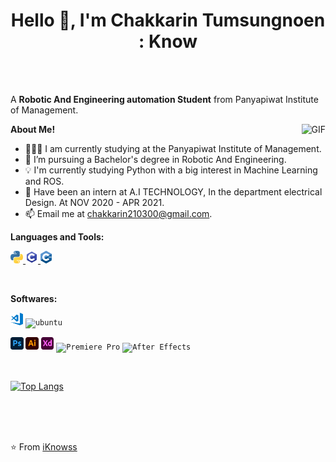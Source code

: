 
<div align="center">
<h1 title="hi"> Hello 👋, I'm Chakkarin Tumsungnoen : Know</h1>
</div>


<br />
<br />

A **Robotic And Engineering automation Student**  from Panyapiwat Institute of Management.

  <img align="right" alt="GIF" src="https://i.pinimg.com/originals/40/f4/a5/40f4a53b243411e246d7af7e24160e51.gif" />

**About Me!**

- 👨🏽‍💻 I am currently studying at the Panyapiwat Institute of Management.
- 💼 I’m pursuing a Bachelor's degree in Robotic And Engineering.
- :bulb: I'm currently studying Python with a big interest in Machine Learning and ROS. 
- :closed_book: Have been an intern at A.I TECHNOLOGY, In the department electrical Design.
  At NOV 2020 - APR 2021.
- 📫 Email me at [chakkarin210300@gmail.com](chakkarin210300@gmail.com).

**Languages and Tools:** 

<a href="https://www.python.org" target="_blank"> <code><img height="20" alt="Python" 
  src="https://github.com/Aakarsh-B/trying-repos/blob/master/python-5.svg?raw=true"/></code>
<a href="https://www.cprogramming.com/" target="_blank"> <code><img height="20" alt="C" 
  src="https://github.com/Aakarsh-B/trying-repos/blob/master/c-programming.png"/></code>
<a href="https://www.w3schools.com/cpp/" target="_blank"> <code><img height="20" alt="C++" 
  src="https://github.com/Aakarsh-B/trying-repos/blob/master/c++.png"/></code> </a>

<br />

**Softwares:**

<code><img height="20" alt="vscode"
           src="https://raw.githubusercontent.com/github/explore/80688e429a7d4ef2fca1e82350fe8e3517d3494d/topics/visual-studio-code/visual-studio-code.png" /></code>
<code><img height="20" alt="ubuntu"
           src="https://upload.wikimedia.org/wikipedia/commons/4/4b/Ubuntu_Kylin_logo.png" /></code>
           
<code><img height="20" alt="Photoshop"
           src="https://github.com/Aakarsh-B/trying-repos/blob/master/photoshop.png?raw=true" /></code>
<code><img height="20" alt="Illustrator"
           src="https://github.com/Aakarsh-B/trying-repos/blob/master/illustrator.png?raw=true" /></code>
<code><img height="20" alt="xd"
           src="https://github.com/Aakarsh-B/trying-repos/blob/master/adobexd.png?raw=true" /></code>
<code><img height="20" alt="Premiere Pro"
           src="https://upload.wikimedia.org/wikipedia/commons/thumb/4/40/Adobe_Premiere_Pro_CC_icon.svg/1200px-Adobe_Premiere_Pro_CC_icon.svg.png" /></code>
<code><img height="20" alt="After Effects"
           src="https://upload.wikimedia.org/wikipedia/commons/thumb/c/cb/Adobe_After_Effects_CC_icon.svg/1051px-Adobe_After_Effects_CC_icon.svg.png" /></code>

<br />

[![Top Langs](https://github-readme-stats.vercel.app/api/top-langs/?username=iKnowss)](https://github.com/iKnowss/github-readme-stats)
  

<br />
<br />
<br />

⭐️ From [iKnowss](https://avatars.githubusercontent.com/u/45513808?v=4)
